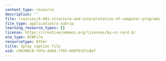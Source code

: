 ```yaml
---
content_type: resource
description: ''
file: /courses/6-001-structure-and-interpretation-of-computer-programs-spring-2005/c96306c8fdfeda6477030ddf6337c8ef_PEwZL3H2oKg.srt
file_type: application/x-subrip
learning_resource_types: []
license: https://creativecommons.org/licenses/by-nc-sa/4.0/
ocw_type: OCWFile
resourcetype: Other
title: 3play caption file
uid: c96306c8-fdfe-da64-7703-0ddf6337c8ef
---
```

